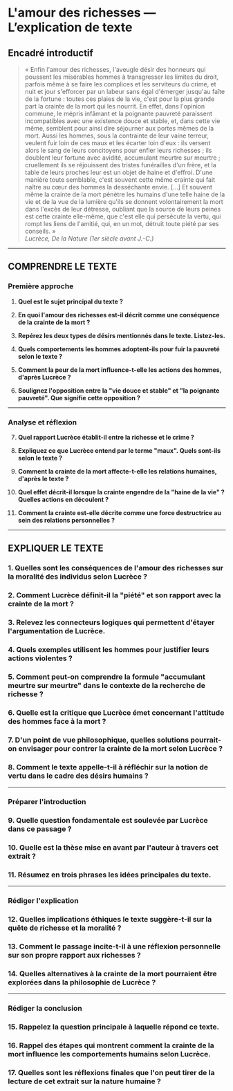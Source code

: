 # L'amour des richesses — L’explication de texte

## Encadré introductif
> « Enfin l'amour des richesses, l'aveugle désir des honneurs qui poussent les misérables hommes à transgresser les limites du droit, parfois même à se faire les complices et les serviteurs du crime, et nuit et jour s'efforcer par un labeur sans égal d'émerger jusqu'au faîte de la fortune : toutes ces plaies de la vie, c'est pour la plus grande part la crainte de la mort qui les nourrit. En effet, dans l'opinion commune, le mépris infâmant et la poignante pauvreté paraissent incompatibles avec une existence douce et stable, et, dans cette vie même, semblent pour ainsi dire séjourner aux portes mêmes de la mort. Aussi les hommes, sous la contrainte de leur vaine terreur, veulent fuir loin de ces maux et les écarter loin d'eux : ils versent alors le sang de leurs concitoyens pour enfler leurs richesses ; ils doublent leur fortune avec avidité, accumulant meurtre sur meurtre ; cruellement ils se réjouissent des tristes funérailles d'un frère, et la table de leurs proches leur est un objet de haine et d'effroi. D'une manière toute semblable, c'est souvent cette même crainte qui fait naître au cœur des hommes la desséchante envie. […] Et souvent même la crainte de la mort pénètre les humains d'une telle haine de la vie et de la vue de la lumière qu'ils se donnent volontairement la mort dans l'excès de leur détresse, oubliant que la source de leurs peines est cette crainte elle-même, que c'est elle qui persécute la vertu, qui rompt les liens de l'amitié, qui, en un mot, détruit toute piété par ses conseils. »  
> *Lucrèce, De la Nature (1er siècle avant J.-C.)*

---

## COMPRENDRE LE TEXTE

### Première approche

1. **Quel est le sujet principal du texte ?**

2. **En quoi l'amour des richesses est-il décrit comme une conséquence de la crainte de la mort ?**

3. **Repérez les deux types de désirs mentionnés dans le texte. Listez-les.**

4. **Quels comportements les hommes adoptent-ils pour fuir la pauvreté selon le texte ?**

5. **Comment la peur de la mort influence-t-elle les actions des hommes, d'après Lucrèce ?**

6. **Soulignez l'opposition entre la "vie douce et stable" et "la poignante pauvreté". Que signifie cette opposition ?**

---

### Analyse et réflexion

7. **Quel rapport Lucrèce établit-il entre la richesse et le crime ?**

8. **Expliquez ce que Lucrèce entend par le terme "maux". Quels sont-ils selon le texte ?**

9. **Comment la crainte de la mort affecte-t-elle les relations humaines, d'après le texte ?**

10. **Quel effet décrit-il lorsque la crainte engendre de la "haine de la vie" ? Quelles actions en découlent ?**

11. **Comment la crainte est-elle décrite comme une force destructrice au sein des relations personnelles ?**

---

## EXPLIQUER LE TEXTE

### 1. Quelles sont les conséquences de l'amour des richesses sur la moralité des individus selon Lucrèce ?

### 2. Comment Lucrèce définit-il la "piété" et son rapport avec la crainte de la mort ?

### 3. Relevez les connecteurs logiques qui permettent d'étayer l'argumentation de Lucrèce.

### 4. Quels exemples utilisent les hommes pour justifier leurs actions violentes ? 

### 5. Comment peut-on comprendre la formule "accumulant meurtre sur meurtre" dans le contexte de la recherche de richesse ?

### 6. Quelle est la critique que Lucrèce émet concernant l'attitude des hommes face à la mort ?

### 7. D'un point de vue philosophique, quelles solutions pourrait-on envisager pour contrer la crainte de la mort selon Lucrèce ?

### 8. Comment le texte appelle-t-il à réfléchir sur la notion de vertu dans le cadre des désirs humains ?

---

### Préparer l'introduction

### 9. Quelle question fondamentale est soulevée par Lucrèce dans ce passage ?

### 10. Quelle est la thèse mise en avant par l'auteur à travers cet extrait ?

### 11. Résumez en trois phrases les idées principales du texte.

---

### Rédiger l'explication

### 12. Quelles implications éthiques le texte suggère-t-il sur la quête de richesse et la moralité ?

### 13. Comment le passage incite-t-il à une réflexion personnelle sur son propre rapport aux richesses ?

### 14. Quelles alternatives à la crainte de la mort pourraient être explorées dans la philosophie de Lucrèce ?

---

### Rédiger la conclusion

### 15. Rappelez la question principale à laquelle répond ce texte.

### 16. Rappel des étapes qui montrent comment la crainte de la mort influence les comportements humains selon Lucrèce.

### 17. Quelles sont les réflexions finales que l'on peut tirer de la lecture de cet extrait sur la nature humaine ?